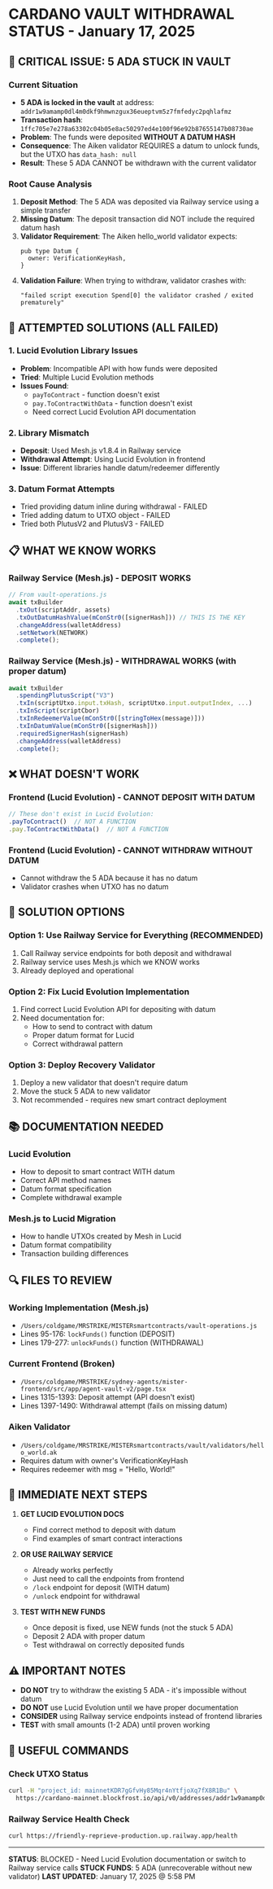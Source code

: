 # CARDANO VAULT WITHDRAWAL STATUS - January 17, 2025

## 🚨 CRITICAL ISSUE: 5 ADA STUCK IN VAULT

### Current Situation
- **5 ADA is locked in the vault** at address: `addr1w9amamp0dl4m0dkf9hmwnzgux36eueptvm5z7fmfedyc2pqhlafmz`
- **Transaction hash**: `1ffc705e7e278a63302c04b05e8ac50297ed4e100f96e92b87655147b08730ae`
- **Problem**: The funds were deposited **WITHOUT A DATUM HASH**
- **Consequence**: The Aiken validator REQUIRES a datum to unlock funds, but the UTXO has `data_hash: null`
- **Result**: These 5 ADA CANNOT be withdrawn with the current validator

### Root Cause Analysis
1. **Deposit Method**: The 5 ADA was deposited via Railway service using a simple transfer
2. **Missing Datum**: The deposit transaction did NOT include the required datum hash
3. **Validator Requirement**: The Aiken hello_world validator expects:
   ```aiken
   pub type Datum {
     owner: VerificationKeyHash,
   }
   ```
4. **Validation Failure**: When trying to withdraw, validator crashes with:
   ```
   "failed script execution Spend[0] the validator crashed / exited prematurely"
   ```

## 🔧 ATTEMPTED SOLUTIONS (ALL FAILED)

### 1. Lucid Evolution Library Issues
- **Problem**: Incompatible API with how funds were deposited
- **Tried**: Multiple Lucid Evolution methods
- **Issues Found**:
  - `payToContract` - function doesn't exist
  - `pay.ToContractWithData` - function doesn't exist
  - Need correct Lucid Evolution API documentation

### 2. Library Mismatch
- **Deposit**: Used Mesh.js v1.8.4 in Railway service
- **Withdrawal Attempt**: Using Lucid Evolution in frontend
- **Issue**: Different libraries handle datum/redeemer differently

### 3. Datum Format Attempts
- Tried providing datum inline during withdrawal - FAILED
- Tried adding datum to UTXO object - FAILED
- Tried both PlutusV2 and PlutusV3 - FAILED

## 📋 WHAT WE KNOW WORKS

### Railway Service (Mesh.js) - DEPOSIT WORKS
```javascript
// From vault-operations.js
await txBuilder
  .txOut(scriptAddr, assets)
  .txOutDatumHashValue(mConStr0([signerHash])) // THIS IS THE KEY
  .changeAddress(walletAddress)
  .setNetwork(NETWORK)
  .complete();
```

### Railway Service (Mesh.js) - WITHDRAWAL WORKS (with proper datum)
```javascript
await txBuilder
  .spendingPlutusScript("V3")
  .txIn(scriptUtxo.input.txHash, scriptUtxo.input.outputIndex, ...)
  .txInScript(scriptCbor)
  .txInRedeemerValue(mConStr0([stringToHex(message)]))
  .txInDatumValue(mConStr0([signerHash]))
  .requiredSignerHash(signerHash)
  .changeAddress(walletAddress)
  .complete();
```

## ❌ WHAT DOESN'T WORK

### Frontend (Lucid Evolution) - CANNOT DEPOSIT WITH DATUM
```javascript
// These don't exist in Lucid Evolution:
.payToContract()  // NOT A FUNCTION
.pay.ToContractWithData()  // NOT A FUNCTION
```

### Frontend (Lucid Evolution) - CANNOT WITHDRAW WITHOUT DATUM
- Cannot withdraw the 5 ADA because it has no datum
- Validator crashes when UTXO has no datum

## 🎯 SOLUTION OPTIONS

### Option 1: Use Railway Service for Everything (RECOMMENDED)
1. Call Railway service endpoints for both deposit and withdrawal
2. Railway service uses Mesh.js which we KNOW works
3. Already deployed and operational

### Option 2: Fix Lucid Evolution Implementation
1. Find correct Lucid Evolution API for depositing with datum
2. Need documentation for:
   - How to send to contract with datum
   - Proper datum format for Lucid
   - Correct withdrawal pattern

### Option 3: Deploy Recovery Validator
1. Deploy a new validator that doesn't require datum
2. Move the stuck 5 ADA to new validator
3. Not recommended - requires new smart contract deployment

## 📚 DOCUMENTATION NEEDED

### Lucid Evolution
- How to deposit to smart contract WITH datum
- Correct API method names
- Datum format specification
- Complete withdrawal example

### Mesh.js to Lucid Migration
- How to handle UTXOs created by Mesh in Lucid
- Datum format compatibility
- Transaction building differences

## 🔍 FILES TO REVIEW

### Working Implementation (Mesh.js)
- `/Users/coldgame/MRSTRIKE/MISTERsmartcontracts/vault-operations.js`
- Lines 95-176: `lockFunds()` function (DEPOSIT)
- Lines 179-277: `unlockFunds()` function (WITHDRAWAL)

### Current Frontend (Broken)
- `/Users/coldgame/MRSTRIKE/sydney-agents/mister-frontend/src/app/agent-vault-v2/page.tsx`
- Lines 1315-1393: Deposit attempt (API doesn't exist)
- Lines 1397-1490: Withdrawal attempt (fails on missing datum)

### Aiken Validator
- `/Users/coldgame/MRSTRIKE/MISTERsmartcontracts/vault/validators/hello_world.ak`
- Requires datum with owner's VerificationKeyHash
- Requires redeemer with msg = "Hello, World!"

## 🚀 IMMEDIATE NEXT STEPS

1. **GET LUCID EVOLUTION DOCS**
   - Find correct method to deposit with datum
   - Find examples of smart contract interactions

2. **OR USE RAILWAY SERVICE**
   - Already works perfectly
   - Just need to call the endpoints from frontend
   - `/lock` endpoint for deposit (WITH datum)
   - `/unlock` endpoint for withdrawal

3. **TEST WITH NEW FUNDS**
   - Once deposit is fixed, use NEW funds (not the stuck 5 ADA)
   - Deposit 2 ADA with proper datum
   - Test withdrawal on correctly deposited funds

## ⚠️ IMPORTANT NOTES

- **DO NOT** try to withdraw the existing 5 ADA - it's impossible without datum
- **DO NOT** use Lucid Evolution until we have proper documentation
- **CONSIDER** using Railway service endpoints instead of frontend libraries
- **TEST** with small amounts (1-2 ADA) until proven working

## 🔗 USEFUL COMMANDS

### Check UTXO Status
```bash
curl -H "project_id: mainnetKDR7gGfvHy85Mqr4nYtfjoXq7fX8R1Bu" \
  https://cardano-mainnet.blockfrost.io/api/v0/addresses/addr1w9amamp0dl4m0dkf9hmwnzgux36eueptvm5z7fmfedyc2pqhlafmz/utxos
```

### Railway Service Health Check
```bash
curl https://friendly-reprieve-production.up.railway.app/health
```

---

**STATUS**: BLOCKED - Need Lucid Evolution documentation or switch to Railway service calls
**STUCK FUNDS**: 5 ADA (unrecoverable without new validator)
**LAST UPDATED**: January 17, 2025 @ 5:58 PM
